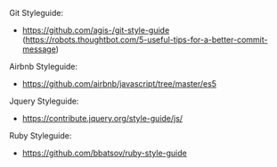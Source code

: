 Git Styleguide:
- https://github.com/agis-/git-style-guide
(https://robots.thoughtbot.com/5-useful-tips-for-a-better-commit-message)

Airbnb Styleguide:
- https://github.com/airbnb/javascript/tree/master/es5

Jquery Styleguide:
- https://contribute.jquery.org/style-guide/js/

Ruby Styleguide:
- https://github.com/bbatsov/ruby-style-guide